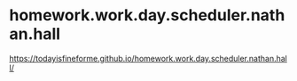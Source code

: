 # homework.work.day.scheduler.nathan.hall

https://todayisfineforme.github.io/homework.work.day.scheduler.nathan.hall/
